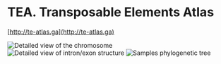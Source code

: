# TEA. Transposable Elements Atlas

[http://te-atlas.ga](http://te-atlas.ga)

![Detailed view of the chromosome](http://dev.mazepa.us/tea/media/sc1.png)
![Detailed view of intron/exon structure](http://dev.mazepa.us/tea/media/sc2.png)
![Samples phylogenetic tree](http://dev.mazepa.us/tea/media/sc3.png)

